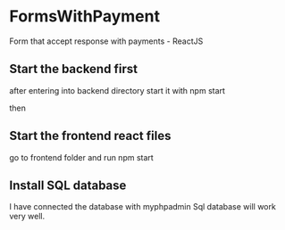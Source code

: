 # FormsWithPayment
Form that accept response with payments - ReactJS

## Start the backend first
after entering into backend directory start it with npm start

then 

## Start the frontend react files
go to frontend folder and run npm start



## Install SQL database 
I have connected the database with myphpadmin
Sql database will work very well.


